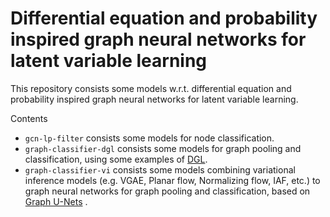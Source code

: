# Differential equation and probability inspired graph neural networks for latent variable learning

This repository consists some models w.r.t. differential equation and probability inspired graph neural networks for latent variable learning.

Contents

- `gcn-lp-filter`  consists some models for node classification.
- `graph-classifier-dgl`  consists some models for graph pooling and classification, using some examples of [DGL](https://docs.dgl.ai/).
- `graph-classifier-vi`  consists some models combining variational inference models (e.g. VGAE, Planar flow, Normalizing flow, IAF, etc.) to graph neural networks for graph pooling and classification, based on [Graph U-Nets](https://github.com/HongyangGao/Graph-U-Nets) .



